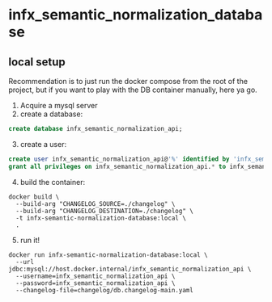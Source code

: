 # infx_semantic_normalization_database

## local setup

Recommendation is to just run the docker compose from the root of the project, but if you want to play with the DB
container manually, here ya go.

1. Acquire a mysql server
2. create a database:

```sql
create database infx_semantic_normalization_api;
```

3. create a user:

```sql
create user infx_semantic_normalization_api@'%' identified by 'infx_semantic_normalization_api';
grant all privileges on infx_semantic_normalization_api.* to infx_semantic_normalization_api@'%';
```

4. build the container:

```shell
docker build \
  --build-arg "CHANGELOG_SOURCE=./changelog" \
  --build-arg "CHANGELOG_DESTINATION=./changelog" \
  -t infx-semantic-normalization-database:local \
  .
```

5. run it!

```shell
docker run infx-semantic-normalization-database:local \
  --url jdbc:mysql://host.docker.internal/infx_semantic_normalization_api \
  --username=infx_semantic_normalization_api \
  --password=infx_semantic_normalization_api \
  --changelog-file=changelog/db.changelog-main.yaml
```